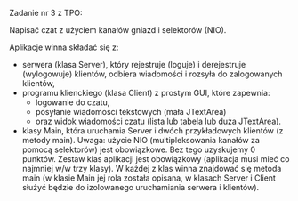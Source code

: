 Zadanie nr 3 z TPO: 

Napisać czat z użyciem kanałów gniazd i selektorów (NIO).

Aplikacje winna składać się z:
- serwera (klasa Server),  który rejestruje (loguje) i derejestruje (wylogowuje) klientów, odbiera wiadomości i rozsyła do zalogowanych klientów,
- programu klienckiego (klasa Client) z prostym GUI, które zapewnia:
	- logowanie do czatu,
	- posyłanie wiadomości tekstowych (mała JTextArea)
	- oraz widok wiadomości czatu (lista lub tabela lub duża JTextArea).
- klasy Main, która uruchamia Server i dwóch przykładowych klientów (z metody main).
Uwaga: użycie NIO (multipleksowania kanałów za pomocą selektorów) jest obowiązkowe. Bez tego uzyskujemy 0 punktów.
Zestaw klas aplikacji jest obowiązkowy (aplikacja musi mieć co najmniej w/w trzy klasy).
W każdej z klas winna znajdować się metoda main (w klasie Main jej rola została opisana, w klasach Server i Client służyć będzie do izolowanego uruchamiania serwera i klientów).
